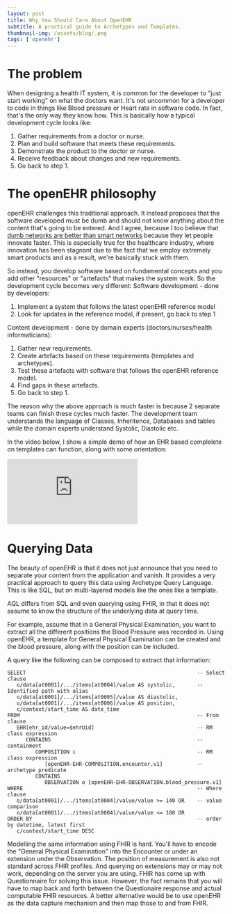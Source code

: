 ```yaml
---
layout: post
title: Why You Should Care About OpenEHR
subtitle: A practical guide to Archetypes and Templates.
thumbnail-img: /assets/blog/.png
tags: ['openehr']
---
```


# The problem
When designing a health IT system, it is common for the developer to "just start working" on what the doctors want. It's not uncommon for a developer to code in things like Blood pressure or Heart rate in software code. In fact, that's the only way they know how. This is basically how a typical development cycle looks like:
1. Gather requirements from a doctor or nurse.
2. Plan and build software that meets these requirements.
3. Demonstrate the product to the doctor or nurse.
4. Receive feedback about changes and new requirements.
5. Go back to step 1.

# The openEHR philosophy
openEHR challenges this traditional approach. It instead proposes that the software developed must be dumb and should not know anything about the content that's going to be entered. And I agree, because I too believe that [dumb networks are better than smart networks](https://medium.com/@aantonop/why-dumb-networks-are-better-f0b94c271b76) because they let people innovate faster. This is especially true for the healthcare industry, where innovation has been stagnant due to the fact that we employ extremely smart products and as a result, we're basically stuck with them.

So instead, you develop software based on fundamental concepts and you add other "resources" or "artefacts" that makes the system work. So the development cycle becomes very different:
Software development - done by developers:
1. Implement a system that follows the latest openEHR reference model
2. Look for updates in the reference model, if present, go back to step 1

Content development - done by domain experts (doctors/nurses/health informaticians): 
1. Gather new requirements.
2. Create artefacts based on these requirements (templates and archetypes).
3. Test these artefacts with software that follows the openEHR reference model.
4. Find gaps in these artefacts.
5. Go back to step 1.

The reason why the above approach is much faster is because 2 separate teams can finish these cycles much faster. The development team understands the language of Classes, Inheritence, Databases and tables while the domain experts understand Systolic, Diastolic etc.

In the video below, I show a simple demo of how an EHR based complelete on templates can function, along with some orientation:

<div class="youtube-embed-container">
<iframe src="https://www.youtube.com/embed/Zn4Muj2IOlM" frameborder="0" allow="accelerometer; autoplay; clipboard-write; encrypted-media; gyroscope; picture-in-picture" allowfullscreen></iframe>
</div>

# Querying Data
The beauty of openEHR is that it does not just announce that you need to separate your content from the application and vanish. It provides a very practical approach to query this data using Archetype Query Language. This is like SQL, but on multi-layered models like the ones like a template.


AQL differs from SQL and even querying using FHIR, in that it does not assume to know the structure of the underlying data at query time.

For example, assume that in a General Physical Examination, you want to extract all the different positions the Blood Pressure was recorded in. Using openEHR, a template for General Physical Examination can be created and the blood pressure, along with the position can be included.

A query like the following can be composed to extract that information:

~~~
SELECT                                                       -- Select clause
   o/data[at0001]/.../items[at0004]/value AS systolic,       -- Identified path with alias
   o/data[at0001]/.../items[at0005]/value AS diastolic,
   o/data[at0001]/.../items[at0006]/value AS position,
   c/context/start_time AS date_time
FROM                                                         -- From clause
   EHR[ehr_id/value=$ehrUid]                                 -- RM class expression
      CONTAINS                                               -- containment
         COMPOSITION c                                       -- RM class expression
            [openEHR-EHR-COMPOSITION.encounter.v1]           -- archetype predicate
         CONTAINS
            OBSERVATION o [openEHR-EHR-OBSERVATION.blood_pressure.v1]
WHERE                                                        -- Where clause
   o/data[at0001]/.../items[at0004]/value/value >= 140 OR    -- value comparison
   o/data[at0001]/.../items[at0004]/value/value <= 100 OR
ORDER BY                                                     -- order by datetime, latest first
   c/context/start_time DESC
~~~

Modelling the same information using FHIR is hard. You'll have to encode the "General Physical Examination" into the Encounter or under an extension under the Observation. The position of measurement is also not standard across FHIR profiles. And querying on extensions may or may not work, depending on the server you are using. FHIR has come up with Questionnaire for solving this issue. However, the fact remains that you will have to map back and forth between the Questionaire response and actual computable FHIR resources. A better alternative would be to use openEHR as the data capture mechanism and then map those to and from FHIR.


